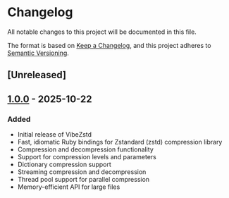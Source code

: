 # Changelog

All notable changes to this project will be documented in this file.

The format is based on [Keep a Changelog](https://keepachangelog.com/en/1.0.0/),
and this project adheres to [Semantic Versioning](https://semver.org/spec/v2.0.0.html).

## [Unreleased]

## [1.0.0] - 2025-10-22

### Added
- Initial release of VibeZstd
- Fast, idiomatic Ruby bindings for Zstandard (zstd) compression library
- Compression and decompression functionality
- Support for compression levels and parameters
- Dictionary compression support
- Streaming compression and decompression
- Thread pool support for parallel compression
- Memory-efficient API for large files

[1.0.0]: https://github.com/kreynolds/vipe_zstd/releases/tag/v1.0.0
